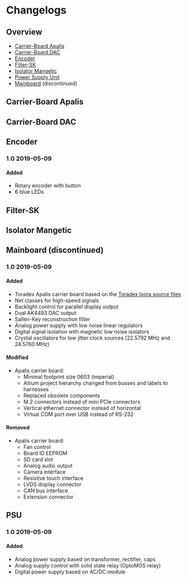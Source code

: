 # Changelogs

## Overview

- [Carrier-Board Apalis](#carrier-board-apalis)
- [Carrier-Board DAC](#carrier-board-dac)
- [Encoder](#encoder)
- [Filter-SK](#filter-sk)
- [Isolator Mangetic](#isolator-mangetic)
- [Power Supply Unit](#PSU)
- [Mainboard](#mainboard) (discontinued)


## Carrier-Board Apalis


## Carrier-Board DAC


## Encoder
### 1.0 2019-05-09
#### Added
- Rotary encoder with button
- 6 blue LEDs

## Filter-SK


## Isolator Mangetic 


## Mainboard (discontinued)
### 1.0 2019-05-09
#### Added
- Toradex Apalis carrier board based on the [Toradex Ixora source files](https://developer.toradex.com/products/ixora-carrier-board#design-resources)
- Net classes for high-speed signals
- Backlight control for parallel display output 
- Dual AK4493 DAC output
- Sallen-Key reconstruction filter
- Analog power supply with low noise linear regulators
- Digital signal isolation with magnetic low noise isolators
- Crystal oscillators for low jitter clock sources (22.5792 MHz and 24.5760 MHz)

#### Modified
- Apalis carrier board:
    - Minimal footprint size 0603 (imperial)
    - Altium project hierarchy changed from busses and labels to harnesses
    - Replaced obsolete components
    - M.2 connectors instead of mini PCIe connectors
    - Vertical ethernet connector instead of horizontal
    - Virtual COM port over USB instead of RS-232
    
#### Removed
- Apalis carrier board:
    - Fan control
    - Board ID EEPROM
    - SD card slot
    - Analog audio output
    - Camera interface
    - Resistive touch interface
    - LVDS display connector
    - CAN bus interface
    - Extension connector

## PSU
### 1.0 2019-05-09
#### Added
- Analog power supply based on transformer, rectifier, caps
- Analog supply control with solid state relay (OptoMOS relay)
- Digital power supply based on AC/DC module

